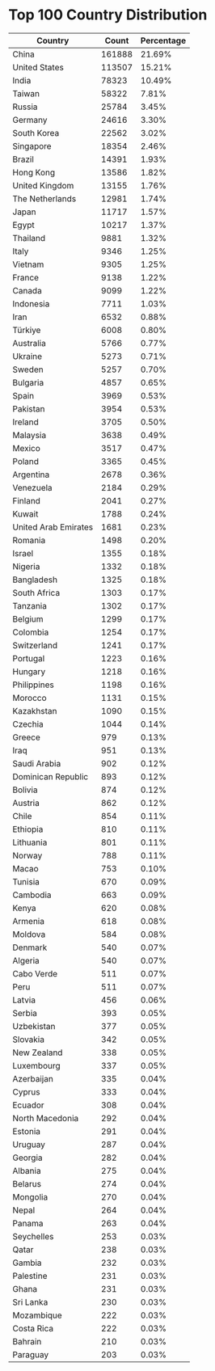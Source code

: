 # Top 100 Country Distribution
| Country | Count | Percentage |
|----|----|----|
| China | 161888 | 21.69% |
| United States | 113507 | 15.21% |
| India | 78323 | 10.49% |
| Taiwan | 58322 | 7.81% |
| Russia | 25784 | 3.45% |
| Germany | 24616 | 3.30% |
| South Korea | 22562 | 3.02% |
| Singapore | 18354 | 2.46% |
| Brazil | 14391 | 1.93% |
| Hong Kong | 13586 | 1.82% |
| United Kingdom | 13155 | 1.76% |
| The Netherlands | 12981 | 1.74% |
| Japan | 11717 | 1.57% |
| Egypt | 10217 | 1.37% |
| Thailand | 9881 | 1.32% |
| Italy | 9346 | 1.25% |
| Vietnam | 9305 | 1.25% |
| France | 9138 | 1.22% |
| Canada | 9099 | 1.22% |
| Indonesia | 7711 | 1.03% |
| Iran | 6532 | 0.88% |
| Türkiye | 6008 | 0.80% |
| Australia | 5766 | 0.77% |
| Ukraine | 5273 | 0.71% |
| Sweden | 5257 | 0.70% |
| Bulgaria | 4857 | 0.65% |
| Spain | 3969 | 0.53% |
| Pakistan | 3954 | 0.53% |
| Ireland | 3705 | 0.50% |
| Malaysia | 3638 | 0.49% |
| Mexico | 3517 | 0.47% |
| Poland | 3365 | 0.45% |
| Argentina | 2678 | 0.36% |
| Venezuela | 2184 | 0.29% |
| Finland | 2041 | 0.27% |
| Kuwait | 1788 | 0.24% |
| United Arab Emirates | 1681 | 0.23% |
| Romania | 1498 | 0.20% |
| Israel | 1355 | 0.18% |
| Nigeria | 1332 | 0.18% |
| Bangladesh | 1325 | 0.18% |
| South Africa | 1303 | 0.17% |
| Tanzania | 1302 | 0.17% |
| Belgium | 1299 | 0.17% |
| Colombia | 1254 | 0.17% |
| Switzerland | 1241 | 0.17% |
| Portugal | 1223 | 0.16% |
| Hungary | 1218 | 0.16% |
| Philippines | 1198 | 0.16% |
| Morocco | 1131 | 0.15% |
| Kazakhstan | 1090 | 0.15% |
| Czechia | 1044 | 0.14% |
| Greece | 979 | 0.13% |
| Iraq | 951 | 0.13% |
| Saudi Arabia | 902 | 0.12% |
| Dominican Republic | 893 | 0.12% |
| Bolivia | 874 | 0.12% |
| Austria | 862 | 0.12% |
| Chile | 854 | 0.11% |
| Ethiopia | 810 | 0.11% |
| Lithuania | 801 | 0.11% |
| Norway | 788 | 0.11% |
| Macao | 753 | 0.10% |
| Tunisia | 670 | 0.09% |
| Cambodia | 663 | 0.09% |
| Kenya | 620 | 0.08% |
| Armenia | 618 | 0.08% |
| Moldova | 584 | 0.08% |
| Denmark | 540 | 0.07% |
| Algeria | 540 | 0.07% |
| Cabo Verde | 511 | 0.07% |
| Peru | 511 | 0.07% |
| Latvia | 456 | 0.06% |
| Serbia | 393 | 0.05% |
| Uzbekistan | 377 | 0.05% |
| Slovakia | 342 | 0.05% |
| New Zealand | 338 | 0.05% |
| Luxembourg | 337 | 0.05% |
| Azerbaijan | 335 | 0.04% |
| Cyprus | 333 | 0.04% |
| Ecuador | 308 | 0.04% |
| North Macedonia | 292 | 0.04% |
| Estonia | 291 | 0.04% |
| Uruguay | 287 | 0.04% |
| Georgia | 282 | 0.04% |
| Albania | 275 | 0.04% |
| Belarus | 274 | 0.04% |
| Mongolia | 270 | 0.04% |
| Nepal | 264 | 0.04% |
| Panama | 263 | 0.04% |
| Seychelles | 253 | 0.03% |
| Qatar | 238 | 0.03% |
| Gambia | 232 | 0.03% |
| Palestine | 231 | 0.03% |
| Ghana | 231 | 0.03% |
| Sri Lanka | 230 | 0.03% |
| Mozambique | 222 | 0.03% |
| Costa Rica | 222 | 0.03% |
| Bahrain | 210 | 0.03% |
| Paraguay | 203 | 0.03% |
